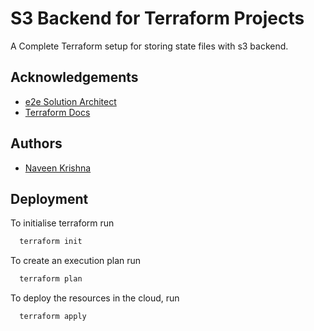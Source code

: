 
# S3 Backend for Terraform Projects 

A Complete Terraform setup for storing state files with s3 backend.

## Acknowledgements

 - [e2e Solution Architect](https://www.youtube.com/channel/UC5Juuk7aTvbRmrABMq4onJA)
 - [Terraform Docs](https://registry.terraform.io/)
 

## Authors

- [Naveen Krishna](https://www.github.com/naveenkrishna18)


## Deployment

To initialise terraform run
```bash
  terraform init
```

To create an execution plan run
```bash
  terraform plan
```

To deploy the resources in the cloud, run
```bash
  terraform apply
```

